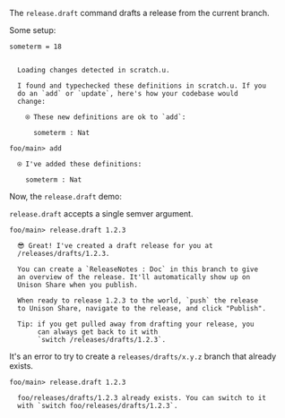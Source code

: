 The `release.draft` command drafts a release from the current branch.

Some setup:

``` unison
someterm = 18
```

``` ucm

  Loading changes detected in scratch.u.

  I found and typechecked these definitions in scratch.u. If you
  do an `add` or `update`, here's how your codebase would
  change:
  
    ⍟ These new definitions are ok to `add`:
    
      someterm : Nat

```
``` ucm
foo/main> add

  ⍟ I've added these definitions:
  
    someterm : Nat

```
Now, the `release.draft` demo:

`release.draft` accepts a single semver argument.

``` ucm
foo/main> release.draft 1.2.3

  😎 Great! I've created a draft release for you at
  /releases/drafts/1.2.3.
  
  You can create a `ReleaseNotes : Doc` in this branch to give
  an overview of the release. It'll automatically show up on
  Unison Share when you publish.
  
  When ready to release 1.2.3 to the world, `push` the release
  to Unison Share, navigate to the release, and click "Publish".
  
  Tip: if you get pulled away from drafting your release, you
       can always get back to it with
       `switch /releases/drafts/1.2.3`.

```
It's an error to try to create a `releases/drafts/x.y.z` branch that already exists.

``` ucm
foo/main> release.draft 1.2.3

  foo/releases/drafts/1.2.3 already exists. You can switch to it
  with `switch foo/releases/drafts/1.2.3`.

```
